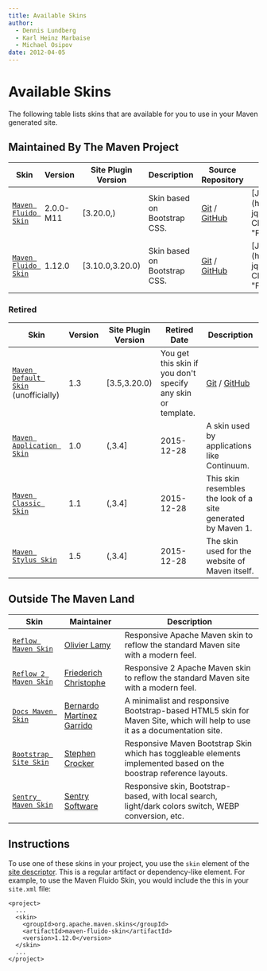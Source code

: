 ```yaml
---
title: Available Skins
author: 
  - Dennis Lundberg
  - Karl Heinz Marbaise
  - Michael Osipov
date: 2012-04-05
---
```


<!-- Licensed to the Apache Software Foundation (ASF) under one-->
<!-- or more contributor license agreements.  See the NOTICE file-->
<!-- distributed with this work for additional information-->
<!-- regarding copyright ownership.  The ASF licenses this file-->
<!-- to you under the Apache License, Version 2.0 (the-->
<!-- "License"); you may not use this file except in compliance-->
<!-- with the License.  You may obtain a copy of the License at-->
<!---->
<!--   http://www.apache.org/licenses/LICENSE-2.0-->
<!---->
<!-- Unless required by applicable law or agreed to in writing,-->
<!-- software distributed under the License is distributed on an-->
<!-- "AS IS" BASIS, WITHOUT WARRANTIES OR CONDITIONS OF ANY-->
<!-- KIND, either express or implied.  See the License for the-->
<!-- specific language governing permissions and limitations-->
<!-- under the License.-->

# Available Skins

The following table lists skins that are available for you to use in your Maven generated site\.

## Maintained By The Maven Project

|**Skin**|**Version**|Site Plugin Version|**Description**|**Source Repository**|**Issue Tracking**|
|---|---|---|---|---|---|
|[ `Maven Fluido Skin`](/skins/maven\-fluido\-skin/)|2\.0\.0\-M11|\[3\.20\.0,\)|Skin based on Bootstrap CSS\.|[Git](http://gitbox\.apache\.org/repos/asf/maven\-fluido\-skin\.git) / [GitHub](https://github\.com/apache/maven\-fluido\-skin/)|[JIRA](https://issues\.apache\.org/jira/issues/?jql=project = MSKINS AND status \!= Closed AND component = &quot;Fluido\+Skin&quot;)|
|[ `Maven Fluido Skin`](/skins/maven\-fluido\-skin/)|1\.12\.0|\[3\.10\.0,3\.20\.0\)|Skin based on Bootstrap CSS\.|[Git](http://gitbox\.apache\.org/repos/asf/maven\-fluido\-skin\.git/) / [GitHub](https://github\.com/apache/maven\-fluido\-skin/)|[JIRA](https://issues\.apache\.org/jira/issues/?jql=project = MSKINS AND status \!= Closed AND component = &quot;Fluido\+Skin&quot;)|
### Retired

|**Skin**|**Version**|Site Plugin Version|**Retired Date**|**Description**|
|---|---|---|---|---|
|[ `Maven Default Skin`](/skins/maven\-default\-skin/) \(unofficially\)|1\.3|\[3\.5,3\.20\.0\)|You get this skin if you don&apos;t specify any skin or template\.|[Git](http://gitbox\.apache\.org/repos/asf/maven\-default\-skin\.git/) / [GitHub](https://github\.com/apache/maven\-default\-skin/)|
|[ `Maven Application Skin`](/skins/maven\-application\-skin/)|1\.0|\(,3\.4\]|2015\-12\-28|A skin used by applications like Continuum\.|
|[ `Maven Classic Skin`](/skins/maven\-classic\-skin/)|1\.1|\(,3\.4\]|2015\-12\-28|This skin resembles the look of a site generated by Maven 1\.|
|[ `Maven Stylus Skin`](/skins/maven\-stylus\-skin/)|1\.5|\(,3\.4\]|2015\-12\-28|The skin used for the website of Maven itself\.|
## Outside The Maven Land

|**Skin**|**Maintainer**|**Description**|
|---|---|---|
|[ `Reflow Maven Skin`](https://olamy\.github\.io/reflow\-maven\-skin/)|[ Olivier Lamy](https://github\.com/olamy)|Responsive Apache Maven skin to reflow the standard Maven site with a modern feel\.|
|[ `Reflow 2 Maven Skin`](https://devacfr\.github\.io/reflow\-maven\-skin/)|[ Friederich Christophe](https://github\.com/devacfr)|Responsive 2 Apache Maven skin to reflow the standard Maven site with a modern feel\.|
|[ `Docs Maven Skin`](http://docs\.bernardomg\.com/maven/docs\-maven\-skin/)|[ Bernardo Martínez Garrido](https://github\.com/Bernardo\-MG)|A minimalist and responsive Bootstrap\-based HTML5 skin for Maven Site, which will help to use it as a documentation site\.|
|[ `Bootstrap Site Skin`](https://stevecrox\.github\.io/maven\-site\-bootstrap\-skin//)|[ Stephen Crocker](https://github\.com/stevecrox/maven\-site\-bootstrap\-skin)|Responsive Maven Bootstrap Skin which has toggleable elements implemented based on the boostrap reference layouts\.|
|[ `Sentry Maven Skin`](https://sentrysoftware\.org/sentry\-maven\-skin/)|[ Sentry Software](https://github\.com/sentrysoftware/sentry\-maven\-skin)|Responsive skin, Bootstrap\-based, with local search, light/dark colors switch, WEBP conversion, etc\.|
## Instructions

To use one of these skins in your project, you use the `skin` element of the [site descriptor](/plugins/maven\-site\-plugin/examples/sitedescriptor\.html)\. This is a regular artifact or dependency\-like element\. For example, to use the Maven Fluido Skin, you would include the this in your `site.xml` file:

```
<project>
  ...
  <skin>
    <groupId>org.apache.maven.skins</groupId>
    <artifactId>maven-fluido-skin</artifactId>
    <version>1.12.0</version>
  </skin>
  ...
</project>
```

